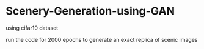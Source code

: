 # Scenery-Generation-using-GAN
using cifar10 dataset

run the code for 2000 epochs to generate an exact replica of scenic images
